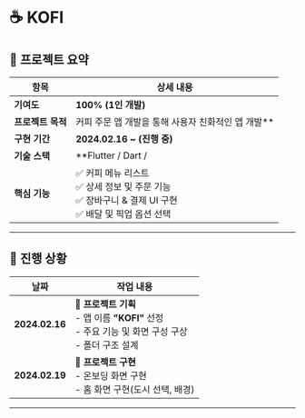 # ☕ KOFI  

## 📌 프로젝트 요약  

| 항목              | 상세 내용 |
|-----------------|--------------------------------------------------------------|
| **기여도**       | **100% (1인 개발)** |
| **프로젝트 목적** | 커피 주문 앱 개발을 통해 사용자 친화적인 앱 개발** |
| **구현 기간**    | **2024.02.16 ~ (진행 중)** |
| **기술 스택**    | **Flutter / Dart /  |
| **핵심 기능**    | ✅ 커피 메뉴 리스트  <br> ✅ 상세 정보 및 주문 기능  <br> ✅ 장바구니 & 결제 UI 구현  <br> ✅ 배달 및 픽업 옵션 선택  |

---

## 📅 진행 상황  

| 날짜          | 작업 내용 |
|--------------|-------------------------------------------|
| **2024.02.16** | 📌 **프로젝트 기획**  <br> - 앱 이름 **"KOFI"** 선정  <br> - 주요 기능 및 화면 구성 구상  <br> - 폴더 구조 설계 |
| **2024.02.19** | 📌 **프로젝트 구현**   <br> - 온보딩 화면 구현  <br> - 홈 화면 구현(도시 선택, 배경) |
---
